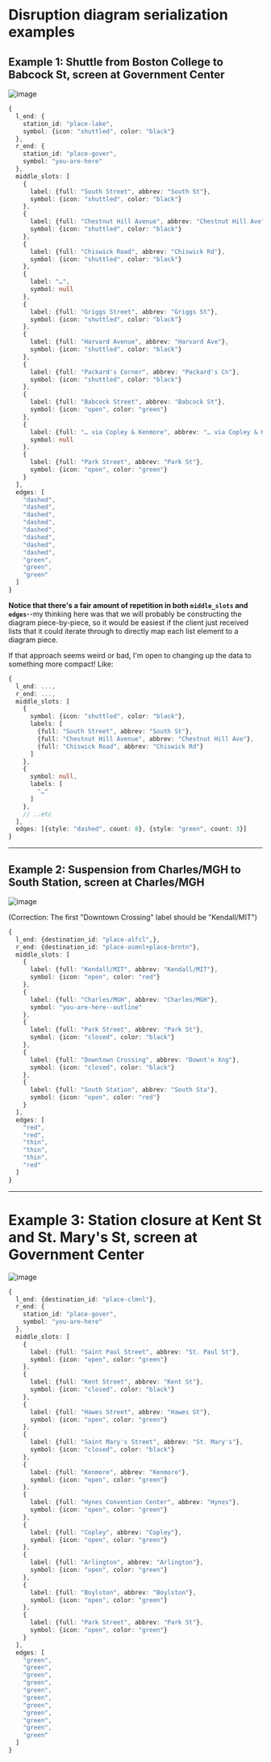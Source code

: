 # Disruption diagram serialization examples

## Example 1: Shuttle from Boston College to Babcock St, screen at Government Center
![image](assets/disruption_diagrams/1.png)

```ts
{
  l_end: {
    station_id: "place-lake",
    symbol: {icon: "shuttled", color: "black"}
  },
  r_end: {
    station_id: "place-gover",
    symbol: "you-are-here"
  },
  middle_slots: [
    {
      label: {full: "South Street", abbrev: "South St"},
      symbol: {icon: "shuttled", color: "black"}
    },
    {
      label: {full: "Chestnut Hill Avenue", abbrev: "Chestnut Hill Ave"},
      symbol: {icon: "shuttled", color: "black"}
    },
    {
      label: {full: "Chiswick Road", abbrev: "Chiswick Rd"},
      symbol: {icon: "shuttled", color: "black"}
    },
    {
      label: "…",
      symbol: null
    },
    {
      label: {full: "Griggs Street", abbrev: "Griggs St"},
      symbol: {icon: "shuttled", color: "black"}
    },
    {
      label: {full: "Harvard Avenue", abbrev: "Harvard Ave"},
      symbol: {icon: "shuttled", color: "black"}
    },
    {
      label: {full: "Packard's Corner", abbrev: "Packard's Cn"},
      symbol: {icon: "shuttled", color: "black"}
    },
    {
      label: {full: "Babcock Street", abbrev: "Babcock St"},
      symbol: {icon: "open", color: "green"}
    },
    {
      label: {full: "… via Copley & Kenmore", abbrev: "… via Copley & Kenmore"},
      symbol: null
    },
    {
      label: {full: "Park Street", abbrev: "Park St"},
      symbol: {icon: "open", color: "green"}
    }
  ],
  edges: [
    "dashed",
    "dashed",
    "dashed",
    "dashed",
    "dashed",
    "dashed",
    "dashed",
    "dashed",
    "green",
    "green",
    "green"
  ]
}
```
**Notice that there's a fair amount of repetition in both `middle_slots` and `edges`**--my thinking
here was that we will probably be constructing the diagram piece-by-piece, so it would be easiest
if the client just received lists that it could iterate through to directly map each list element
to a diagram piece.

If that approach seems weird or bad, I'm open to changing up the data to something more compact! Like:
```ts
{
  l_end: ...,
  r_end: ...,
  middle_slots: [
    {
      symbol: {icon: "shuttled", color: "black"},
      labels: [
        {full: "South Street", abbrev: "South St"},
        {full: "Chestnut Hill Avenue", abbrev: "Chestnut Hill Ave"},
        {full: "Chiswick Road", abbrev: "Chiswick Rd"}
      ]
    },
    {
      symbol: null,
      labels: [
        "…"
      ]
    },
    // ..etc
  ],
  edges: [{style: "dashed", count: 8}, {style: "green", count: 3}]
}
```

- - -

## Example 2: Suspension from Charles/MGH to South Station, screen at Charles/MGH
![image](assets/disruption_diagrams/2.png)

(Correction: The first "Downtown Crossing" label should be "Kendall/MIT")

```ts
{
  l_end: {destination_id: "place-alfcl",},
  r_end: {destination_id: "place-asmnl+place-brntn"},
  middle_slots: [
    {
      label: {full: "Kendall/MIT", abbrev: "Kendall/MIT"},
      symbol: {icon: "open", color: "red"}
    },
    {
      label: {full: "Charles/MGH", abbrev: "Charles/MGH"},
      symbol: "you-are-here--outline"
    },
    {
      label: {full: "Park Street", abbrev: "Park St"},
      symbol: {icon: "closed", color: "black"}
    },
    {
      label: {full: "Downtown Crossing", abbrev: "Downt'n Xng"},
      symbol: {icon: "closed", color: "black"}
    },
    {
      label: {full: "South Station", abbrev: "South Sta"},
      symbol: {icon: "open", color: "red"}
    }
  ],
  edges: [
    "red",
    "red",
    "thin",
    "thin",
    "thin",
    "red"
  ]
}
```

- - -

# Example 3: Station closure at Kent St and St. Mary's St, screen at Government Center
![image](assets/disruption_diagrams/3.png)

```ts
{
  l_end: {destination_id: "place-clmnl"},
  r_end: {
    station_id: "place-gover",
    symbol: "you-are-here"
  },
  middle_slots: [
    {
      label: {full: "Saint Paul Street", abbrev: "St. Paul St"},
      symbol: {icon: "open", color: "green"}
    },
    {
      label: {full: "Kent Street", abbrev: "Kent St"},
      symbol: {icon: "closed", color: "black"}
    },
    {
      label: {full: "Hawes Street", abbrev: "Hawes St"},
      symbol: {icon: "open", color: "green"}
    },
    {
      label: {full: "Saint Mary's Street", abbrev: "St. Mary's"},
      symbol: {icon: "closed", color: "black"}
    },
    {
      label: {full: "Kenmore", abbrev: "Kenmore"},
      symbol: {icon: "open", color: "green"}
    },
    {
      label: {full: "Hynes Convention Center", abbrev: "Hynes"},
      symbol: {icon: "open", color: "green"}
    },
    {
      label: {full: "Copley", abbrev: "Copley"},
      symbol: {icon: "open", color: "green"}
    },
    {
      label: {full: "Arlington", abbrev: "Arlington"},
      symbol: {icon: "open", color: "green"}
    },
    {
      label: {full: "Boylston", abbrev: "Boylston"},
      symbol: {icon: "open", color: "green"}
    },
    {
      label: {full: "Park Street", abbrev: "Park St"},
      symbol: {icon: "open", color: "green"}
    }
  ],
  edges: [
    "green",
    "green",
    "green",
    "green",
    "green",
    "green",
    "green",
    "green",
    "green",
    "green",
    "green"
  ]
}
```
